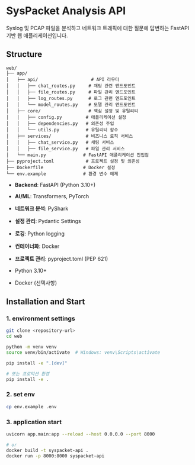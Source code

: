# SysPacket Analysis API

Syslog 및 PCAP 파일을 분석하고 네트워크 트래픽에 대한 질문에 답변하는 FastAPI 기반 웹 애플리케이션입니다.

## Structure

```
web/
├── app/
│   ├── api/                    # API 라우터
│   │   ├── chat_routes.py     # 채팅 관련 엔드포인트
│   │   ├── file_routes.py     # 파일 관리 엔드포인트
│   │   ├── log_routes.py      # 로그 관련 엔드포인트
│   │   └── model_routes.py    # 모델 관리 엔드포인트
│   ├── core/                  # 핵심 설정 및 유틸리티
│   │   ├── config.py         # 애플리케이션 설정
│   │   ├── dependencies.py   # 의존성 주입
│   │   └── utils.py          # 유틸리티 함수
│   ├── services/             # 비즈니스 로직 서비스
│   │   ├── chat_service.py   # 채팅 서비스
│   │   ├── file_service.py   # 파일 관리 서비스
│   └── main.py              # FastAPI 애플리케이션 진입점
├── pyproject.toml            # 프로젝트 설정 및 의존성
├── Dockerfile               # Docker 설정
└── env.example              # 환경 변수 예제
```

- **Backend**: FastAPI (Python 3.10+)
- **AI/ML**: Transformers, PyTorch
- **네트워크 분석**: PyShark
- **설정 관리**: Pydantic Settings
- **로깅**: Python logging
- **컨테이너화**: Docker
- **프로젝트 관리**: pyproject.toml (PEP 621)

- Python 3.10+
- Docker (선택사항)

## Installation and Start

### 1. environment settings

```bash
git clone <repository-url>
cd web

python -m venv venv
source venv/bin/activate  # Windows: venv\Scripts\activate

pip install -e ".[dev]"

# 또는 프로덕션 환경
pip install -e .
```

### 2. set env

```bash
cp env.example .env

```

### 3. application start

```bash
uvicorn app.main:app --reload --host 0.0.0.0 --port 8000

# or
docker build -t syspacket-api .
docker run -p 8000:8000 syspacket-api
```
